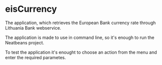 # eisCurrency
The application, which retrieves the European Bank currency rate through Lithuania Bank webservice.

The application is made to use in command line, so it's enough to run the Neatbeans project.

To test the application it's enought to choose an action from the menu and enter the required parametes.
